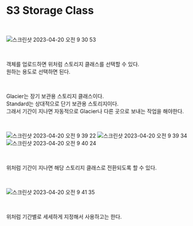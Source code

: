 # S3 Storage Class

<br>

![스크린샷 2023-04-20 오전 9 30 53](https://user-images.githubusercontent.com/81137234/233227386-ea5e8e7a-399e-493a-bf39-61528ccc7082.png)

<br>

객체를 업로드하면 위처럼 스토리지 클래스를 선택할 수 있다.  
원하는 용도로 선택하면 된다.  


<br>

Glacier는 장기 보관용 스토리지 클래스이다.  
Standard는 상대적으로 단기 보관용 스토리지이다.  
그래서 기간이 지나면 자동적으로 Glacier나 다른 곳으로 보내는 작업을 해야한다.


<br>

![스크린샷 2023-04-20 오전 9 39 22](https://user-images.githubusercontent.com/81137234/233228285-1b9d20ef-49d6-47cf-8ff4-8f09cbb361e6.png)
![스크린샷 2023-04-20 오전 9 39 34](https://user-images.githubusercontent.com/81137234/233228289-accbbfa6-f57e-41fc-b377-7af9821a6ff8.png)
![스크린샷 2023-04-20 오전 9 40 24](https://user-images.githubusercontent.com/81137234/233228370-c0338c9c-66dc-4aa0-9d8c-e384234d5f2d.png)

<br>

위처럼 기간이 지나면 해당 스토리지 클래스로 전환되도록 할 수 있다.

<br>

![스크린샷 2023-04-20 오전 9 41 35](https://user-images.githubusercontent.com/81137234/233228503-33547c88-b656-4d2f-bbb4-4f978038a5c5.png)

<br>

위처럼 기간별로 세세하게 지정해서 사용하고는 한다.

<br>
